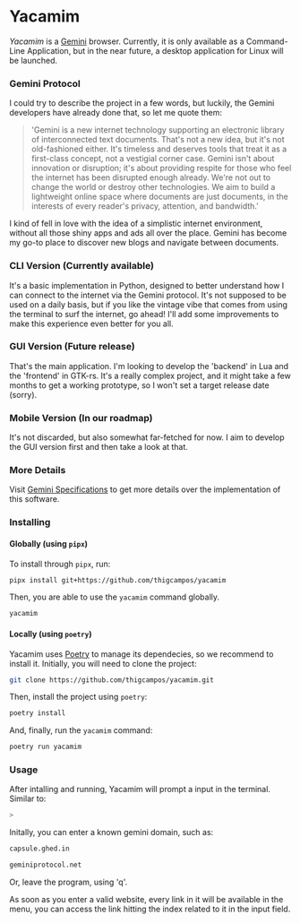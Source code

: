 # Yacamim
_Yacamim_ is a [Gemini](https://geminiprotocol.net) browser. Currently, it is only available as a Command-Line Application, but in the near future, a desktop application for Linux will be launched.

### Gemini Protocol
I could try to describe the project in a few words, but luckily, the Gemini developers have already done that, so let me quote them:

> 'Gemini is a new internet technology supporting an electronic library of interconnected text documents. That's not a new idea, but it's
not old-fashioned either. It's timeless and deserves tools that treat it as a first-class concept, not a vestigial corner case. Gemini isn't
about innovation or disruption; it's about providing respite for those who feel the internet has been disrupted enough already. We're not out
to change the world or destroy other technologies. We aim to build a lightweight online space where documents are just documents, in the interests
of every reader's privacy, attention, and bandwidth.'

I kind of fell in love with the idea of a simplistic internet environment, without all those shiny apps and ads all over the place. 
Gemini has become my go-to place to discover new blogs and navigate between documents.
### CLI Version (Currently available)
It's a basic implementation in Python, designed to better understand how I can connect to the internet via the Gemini protocol. It's not 
supposed to be used on a daily basis, but if you like the vintage vibe that comes from using the terminal to surf the internet, go ahead! 
I'll add some improvements to make this experience even better for you all.

### GUI Version (Future release)
That's the main application. I'm looking to develop the 'backend' in Lua and the 'frontend' in GTK-rs. It's a really complex project, and it 
might take a few months to get a working prototype, so I won't set a target release date (sorry).

### Mobile Version (In our roadmap)
It's not discarded, but also somewhat far-fetched for now. I aim to develop the GUI version first and then take a look at that.

### More Details
Visit [Gemini Specifications](https://geminiprotocol.net/docs/specification.gmi) to get more details over the implementation of this software.

### Installing
#### Globally (using `pipx`)
To install through `pipx`, run: 
```bash
pipx install git+https://github.com/thigcampos/yacamim
```

Then, you are able to use the `yacamim` command globally.
```bash
yacamim
```

#### Locally (using `poetry`)
Yacamim uses [Poetry](https://python-poetry.org) to manage its dependecies, so we recommend to install it.
Initially, you will need to clone the project:
```bash
git clone https://github.com/thigcampos/yacamim.git
```

Then, install the project using `poetry`:
```bash
poetry install
```

And, finally, run the `yacamim` command:
```bash
poetry run yacamim
```

### Usage
After intalling and running, Yacamim will prompt a input in the terminal. Similar to:
```bash
>
```

Initally, you can enter a known gemini domain, such as:
```bash
capsule.ghed.in
```
```bash
geminiprotocol.net
```
Or, leave the program, using 'q'.

As soon as you enter a valid website, every link in it will be available in the menu, 
you can access the link hitting the index related to it in the input field.


